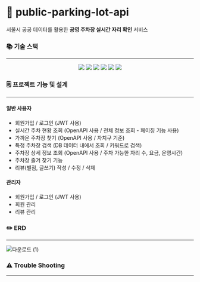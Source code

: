 # 🚗 public-parking-lot-api


서울시 공공 데이터를 활용한 __공영 주차장 실시간 자리 확인__ 서비스

### 📚 기술 스택

---

<div align=center> 
    <img src="https://img.shields.io/badge/java-007396?style=for-the-badge&logo=java&logoColor=white">
    <img src="https://img.shields.io/badge/spring-6DB33F?style=for-the-badge&logo=spring&logoColor=white">
    <img src="https://img.shields.io/badge/springboot-6DB33F?style=for-the-badge&logo=springboot&logoColor=white">
    <img src="https://img.shields.io/badge/spring security-6DB33F?style=for-the-badge&logo=springsecurity&logoColor=white">
    <img src="https://img.shields.io/badge/mysql-4479A1?style=for-the-badge&logo=mysql&logoColor=white"> 
    <img src="https://img.shields.io/badge/git-F05032?style=for-the-badge&logo=git&logoColor=white">
</div>



### 🗒️ 프로젝트 기능 및 설계

---

#### 일반 사용자
- 회원가입 / 로그인 (JWT 사용)
- 실시간 주차 현황 조회 (OpenAPI 사용 / 전체 정보 조회 - 페이징 기능 사용)
- 가까운 주차장 찾기 (OpenAPI 사용 / 자치구 기준)
- 특정 주차장 검색 (DB 데이터 내에서 조회 / 키워드로 검색)
- 주차장 상세 정보 조회 (OpenAPI 사용 / 주차 가능한 자리 수, 요금, 운영시간)
- 주차장 즐겨 찾기 기능
- 리뷰(별점, 글쓰기) 작성 / 수정 / 삭제

#### 관리자
- 회원가입 / 로그인 (JWT 사용)
- 회원 관리
- 리뷰 관리


### ✏️ ERD

---

![다운로드 (1)](https://github.com/minsoo0506/public-parking-lot-api/assets/68321360/40b8c873-0d76-4710-9265-501b7c8e0d21)


### ⚠️ Trouble Shooting

--- 

